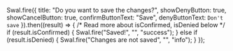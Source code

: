 
Swal.fire({
  title: "Do you want to save the changes?",
  showDenyButton: true,
  showCancelButton: true,
  confirmButtonText: "Save",
  denyButtonText: `Don't save`
}).then((result) => {
  /* Read more about isConfirmed, isDenied below */
  if (result.isConfirmed) {
    Swal.fire("Saved!", "", "success");
  } else if (result.isDenied) {
    Swal.fire("Changes are not saved", "", "info");
  }
});

